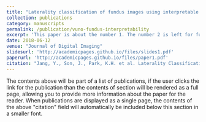 ```yaml
---
title: "Laterality classification of fundus images using interpretable deep neural network"
collection: publications
category: manuscripts
permalink: /publication/vuno-fundus-interpretability
excerpt: 'This paper is about the number 1. The number 2 is left for future work.'
date: 2018-06-12
venue: "Journal of Digital Imaging"
slidesurl: 'http://academicpages.github.io/files/slides1.pdf'
paperurl: 'http://academicpages.github.io/files/paper1.pdf'
citation: "Jang, Y., Son, J., Park, K.H. et al. Laterality Classification of Fundus Images Using Interpretable Deep Neural Network. J Digit Imaging 31, 923–928 (2018). https://doi.org/10.1007/s10278-018-0099-2"
---
```


The contents above will be part of a list of publications, if the user clicks the link for the publication than the contents of section will be rendered as a full page, allowing you to provide more information about the paper for the reader. When publications are displayed as a single page, the contents of the above "citation" field will automatically be included below this section in a smaller font.